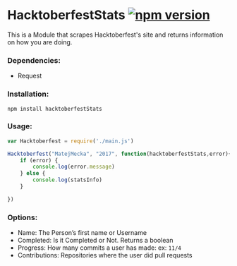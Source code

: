 # HacktoberfestStats [![npm version](https://badge.fury.io/js/hacktoberfeststats.svg)](https://badge.fury.io/js/hacktoberfeststats)

This is a Module that scrapes Hacktoberfest's site and returns information on how you are doing. 

### Dependencies:
* Request

### Installation:
`npm install hacktoberfestStats`

### Usage:
```js
var Hacktoberfest = require('./main.js')

Hacktoberfest("MatejMecka", "2017", function(hacktoberfestStats,error){
	if (error) {
		console.log(error.message)
	} else {
		console.log(statsInfo)
	}

})

```

### Options:

* Name: The Person’s first name or Username
* Completed: Is it Completed or Not. Returns a boolean
* Progress: How many commits a user has made: ex: `11/4`
* Contributions: Repositories where the user did pull requests

